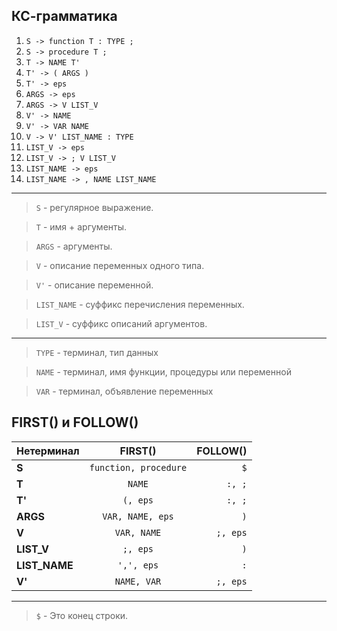 ## КС-грамматика

1. `S -> function T : TYPE ;`
2. `S -> procedure T ;`
3. `T -> NAME T'`
3. `T' -> ( ARGS )`
5. `T' -> eps`
4. `ARGS -> eps`
5. `ARGS -> V LIST_V`
5. `V' -> NAME`
5. `V' -> VAR NAME`
6. `V -> V' LIST_NAME : TYPE`
7. `LIST_V -> eps`
8. `LIST_V -> ; V LIST_V`
9. `LIST_NAME -> eps`
11. `LIST_NAME -> , NAME LIST_NAME`

----------

>`S` - регулярное выражение.

>`T` - имя + аргументы.

>`ARGS` - аргументы.

>`V` - описание переменных одного типа.

>`V'` - описание переменной.

>`LIST_NAME` - суффикс перечисления переменных.

>`LIST_V` - суффикс описаний аргументов.

----------

> `TYPE` - терминал, тип данных

> `NAME` - терминал, имя функции, процедуры или переменной

> `VAR` - терминал, объявление переменных



## FIRST() и FOLLOW()

Нетерминал    | FIRST()             | FOLLOW()
:-------------|:-------------------:|--------:
__S__         | `function, procedure`         | `$`
__T__        | `NAME`                 | `:, ;`
__T'__        | `(, eps`                 | `:, ;`
__ARGS__       | `VAR, NAME, eps`         | `)`
__V__      | `VAR, NAME`         | `;, eps`
__LIST_V__      | `;, eps`    | `)`
__LIST_NAME__      | `',', eps`            | `:`
__V'__      | `NAME, VAR`            | `;, eps`

----

> `$` - Это конец строки.




